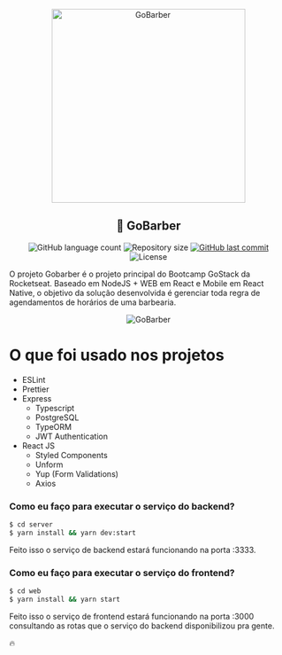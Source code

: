 <p align="center">
<img src="https://imgur.com/npkT3Tw.png" width="350" title="GoBarber">
</p>

<h2 align="center">
  💈 GoBarber
</h2>

<p align="center">
  <img alt="GitHub language count" src="https://img.shields.io/github/languages/count/fauzerjunnior/go-barber?color=lightgrey&labelColor=000000">

  <img alt="Repository size" src="https://img.shields.io/github/repo-size/fauzerjunnior/go-barber?color=lightgrey&labelColor=000000">
  
  <a href="https://github.com/fauzerjunnior/go-barber/commits/master">
    <img alt="GitHub last commit" src="https://img.shields.io/github/repo-size/fauzerjunnior/go-barber?color=lightgrey&labelColor=000000">
  </a>

  <img alt="License" src="https://img.shields.io/badge/license-MIT-grey?color=lightgrey&labelColor=000000">
</p>

O projeto Gobarber é o projeto principal do Bootcamp GoStack da Rocketseat. Baseado em NodeJS + WEB em React e Mobile em React Native, o objetivo da solução desenvolvida é gerenciar toda regra de agendamentos de horários de uma barbearia.

<p align="center">
<img src="https://imgur.com/ogDhq0U.png" title="GoBarber">
</p>

# O que foi usado nos projetos
  - ESLint
  - Prettier
  - Express
    - Typescript
    - PostgreSQL
    - TypeORM
    - JWT Authentication
  - React JS
    - Styled Components
    - Unform
    - Yup (Form Validations)
    - Axios

### Como eu faço para executar o serviço do backend?

```sh
$ cd server
$ yarn install && yarn dev:start
```

Feito isso o serviço de backend estará funcionando na porta :3333. 

### Como eu faço para executar o serviço do frontend?

```sh
$ cd web
$ yarn install && yarn start
```

Feito isso o serviço de frontend estará funcionando na porta :3000 consultando as rotas que o serviço do backend disponibilizou pra gente. 

🔥


